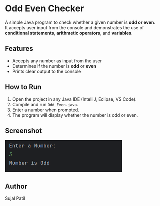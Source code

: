 # Odd Even Checker

A simple Java program to check whether a given number is **odd or even**.  
It accepts user input from the console and demonstrates the use of **conditional statements**, **arithmetic operators**, and **variables**.

## Features

- Accepts any number as input from the user
- Determines if the number is **odd** or **even**
- Prints clear output to the console

## How to Run

1. Open the project in any Java IDE (IntelliJ, Eclipse, VS Code).  
2. Compile and run `Odd_Even.java`.  
3. Enter a number when prompted.  
4. The program will display whether the number is odd or even.

## Screenshot

![Odd Even Output](Output.png)

## Author

Sujal Patil
